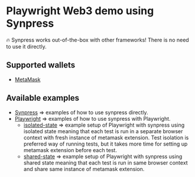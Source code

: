 # Playwright Web3 demo using Synpress 

🔥 Synpress works out-of-the-box with other frameworks! There is no need to use it directly.

## Supported wallets

- [MetaMask](https://metamask.io/)

## Available examples

- [Synpress](https://github.com/synpress-io/synpress-examples/tree/master/synpress) => examples of how to use synpress directly.
- [Playwright](https://github.com/synpress-io/synpress-examples/tree/master/playwright) => examples of how to use synpress with Playwright.
  - [isolated-state](https://github.com/synpress-io/synpress-examples/tree/master/playwright/isolated-state) => example setup of Playwright with synpress using isolated state meaning that each test is run in a separate browser context with fresh instance of metamask extension. Test isolation is preferred way of running tests, but it takes more time for setting up metamask extension before each test.
  - [shared-state](https://github.com/synpress-io/synpress-examples/tree/master/playwright/shared-state) => example setup of Playwright with synpress using shared state meaning that each test is run in same browser context and share same instance of metamask extension.
